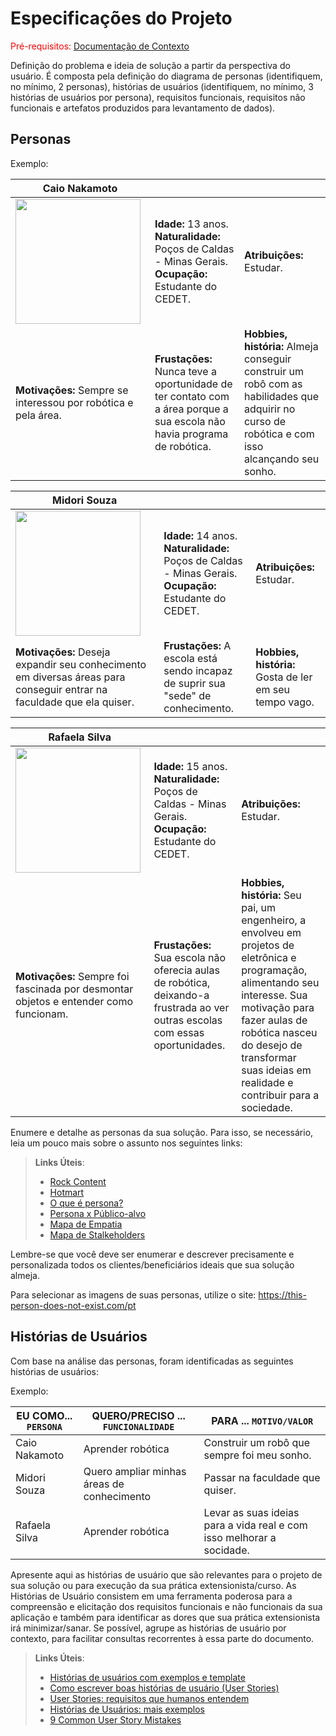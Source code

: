 # Especificações do Projeto

<span style="color:red">Pré-requisitos: <a href="1-Documentação de Contexto.md"> Documentação de Contexto</a></span>

Definição do problema e ideia de solução a partir da perspectiva do usuário. É composta pela definição do diagrama de personas (identifiquem, no mínimo, 2 personas), histórias de usuários (identifiquem, no mínimo, 3 histórias de usuários por persona), requisitos funcionais, requisitos não funcionais e artefatos produzidos para levantamento de dados).

## Personas

Exemplo:

|**Caio Nakamoto**|           |                             | 
|-------------------|-----------|-----------------------------|
<img src="https://github.com/ICEI-PUC-Minas-PPC-CC/ppc-cc-2023-2-ment2-manha-roboticacedet/assets/142806552/867674c4-7c24-4cb2-9cc6-25f8505c968c" width="200" height="200"/>|**Idade:** 13 anos. **Naturalidade:** Poços de Caldas - Minas Gerais. **Ocupação:** Estudante do CEDET.       |**Atribuições:** Estudar. 
|**Motivações:** Sempre se interessou por robótica e pela área.  |**Frustações:** Nunca teve a oportunidade de ter contato com a área porque a sua escola não havia programa de robótica.   |**Hobbies, história:** Almeja conseguir construir um robô com as habilidades que adquirir no curso de robótica e com isso alcançando seu sonho.

|**Midori Souza**|           |                             | 
|-------------------|-----------|-----------------------------|
<img src="https://github.com/ICEI-PUC-Minas-PPC-CC/ppc-cc-2023-2-ment2-manha-roboticacedet/assets/142806552/fd49b2c9-531d-4ec8-89cf-ed90d8420a42" width="200" height="200"/>|**Idade:** 14 anos. **Naturalidade:** Poços de Caldas - Minas Gerais. **Ocupação:** Estudante do CEDET.       |**Atribuições:** Estudar. 
|**Motivações:** Deseja expandir seu conhecimento em diversas áreas para conseguir entrar na faculdade que ela quiser.  |**Frustações:** A escola está sendo incapaz de suprir sua "sede" de conhecimento.   |**Hobbies, história:** Gosta de ler em seu tempo vago.

|**Rafaela Silva**|           |                             | 
|-------------------|-----------|-----------------------------|
<img src="https://github.com/ICEI-PUC-Minas-PPC-CC/ppc-cc-2023-2-ment2-manha-roboticacedet/assets/138339001/94ae72dd-92e9-44f2-b7dd-801247bd4f2a" width="200" height="200"/>|**Idade:** 15 anos. **Naturalidade:** Poços de Caldas - Minas Gerais. **Ocupação:** Estudante do CEDET.       |**Atribuições:** Estudar. 
|**Motivações:** Sempre foi fascinada por desmontar objetos e entender como funcionam.  |**Frustações:** Sua escola não oferecia aulas de robótica, deixando-a frustrada ao ver outras escolas com essas oportunidades.   |**Hobbies, história:** Seu pai, um engenheiro, a envolveu em projetos de eletrônica e programação, alimentando seu interesse. Sua motivação para fazer aulas de robótica nasceu do desejo de transformar suas ideias em realidade e contribuir para a sociedade. 

Enumere e detalhe as personas da sua solução. Para isso, se necessário, leia um pouco mais sobre o assunto nos seguintes links:

> **Links Úteis**:
> - [Rock Content](https://rockcontent.com/blog/personas/)
> - [Hotmart](https://blog.hotmart.com/pt-br/como-criar-persona-negocio/)
> - [O que é persona?](https://resultadosdigitais.com.br/blog/persona-o-que-e/)
> - [Persona x Público-alvo](https://flammo.com.br/blog/persona-e-publico-alvo-qual-a-diferenca/)
> - [Mapa de Empatia](https://resultadosdigitais.com.br/blog/mapa-da-empatia/)
> - [Mapa de Stalkeholders](https://www.racecomunicacao.com.br/blog/como-fazer-o-mapeamento-de-stakeholders/)
>
Lembre-se que você deve ser enumerar e descrever precisamente e personalizada todos os clientes/beneficiários ideais que sua solução almeja.

Para selecionar as imagens de suas personas, utilize o site: https://this-person-does-not-exist.com/pt

## Histórias de Usuários

Com base na análise das personas, foram identificadas as seguintes histórias de usuários:

Exemplo:

|EU COMO... `PERSONA`| QUERO/PRECISO ... `FUNCIONALIDADE` |PARA ... `MOTIVO/VALOR`                 |
|--------------------|------------------------------------|----------------------------------------|
|Caio Nakamoto | Aprender robótica | Construir um robô que sempre foi meu sonho. |
|Midori Souza | Quero ampliar minhas áreas de conhecimento | Passar na faculdade que quiser. |
|Rafaela Silva | Aprender robótica | Levar as suas ideias para a vida real e com isso melhorar a socidade. |


Apresente aqui as histórias de usuário que são relevantes para o projeto de sua solução ou para execução da sua prática extensionista/curso. As Histórias de Usuário consistem em uma ferramenta poderosa para a compreensão e elicitação dos requisitos funcionais e não funcionais da sua aplicação e também para identificar as dores que sua prática extensionista irá minimizar/sanar. Se possível, agrupe as histórias de usuário por contexto, para facilitar consultas recorrentes à essa parte do documento.

> **Links Úteis**:
> - [Histórias de usuários com exemplos e template](https://www.atlassian.com/br/agile/project-management/user-stories)
> - [Como escrever boas histórias de usuário (User Stories)](https://medium.com/vertice/como-escrever-boas-users-stories-hist%C3%B3rias-de-usu%C3%A1rios-b29c75043fac)
> - [User Stories: requisitos que humanos entendem](https://www.luiztools.com.br/post/user-stories-descricao-de-requisitos-que-humanos-entendem/)
> - [Histórias de Usuários: mais exemplos](https://www.reqview.com/doc/user-stories-example.html)
> - [9 Common User Story Mistakes](https://airfocus.com/blog/user-story-mistakes/)
